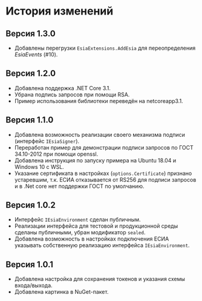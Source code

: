 # История изменений

## Версия 1.3.0

- Добавлены перегрузки `EsiaExtensions.AddEsia` для переопределения _EsiaEvents_ (#10).

## Версия 1.2.0

- Добавлена поддержка .NET Core 3.1.
- Убрана подпись запросов при помощи RSA.
- Пример использования библиотеки переведён на netcoreapp3.1.

## Версия 1.1.0

- Добавлена возможность реализации своего механизма подписи (интерфейс `IEsiaSigner`).
- Переработан пример для демонстрации подписи запросов по ГОСТ 34.10-2012 при помощи openssl.
- Добавлена инструкция по запуску примера на Ubuntu 18.04 и Windows 10 с WSL.
- Указание сертификата в настройках (`options.Certificate`) признано устаревшим, т.к. ЕСИА отказывается от RS256 для подписи запросов и в .Net core нет поддержки ГОСТ по умолчанию.

## Версия 1.0.2

- Интерфейс `IEsiaEnvironment` сделан публичным.
- Реализации интерфейса для тестовой и продукционной среды сделаны публичными, убран модификатор `sealed`.
- Добавлена возможность в настройках подключения ЕСИА указывать собственную реализацию интерфейса `IEsiaEnvironment`.

## Версия 1.0.1

- Добавлена настройка для сохранения токенов и указания схемы входа/выхода.
- Добавлена картинка в NuGet-пакет.
